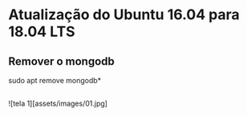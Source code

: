 # Atualização do Ubuntu 16.04 para 18.04 LTS

## Remover o mongodb

sudo apt remove mongodb*

## 

![tela 1][assets/images/01.jpg]

